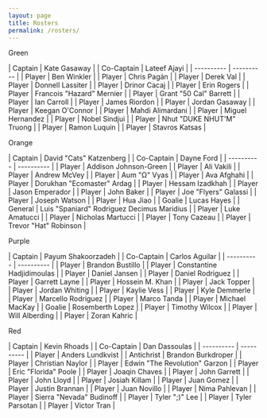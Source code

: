 ```yaml
---
layout: page
title: Rosters
permalink: /rosters/
---
```


<!-- begin row news updates -->
<!--
<div class="card bg-light text-center my-3">
<div class="card-header text-center">
    PSA
</div>
<div class="card-body" markdown=1>
**These are not the final rosters**, this a preliminary cut for exec team purposes. Balancing will occur after more sign ups :D

Generally speaking we are trying to retain previous teams, but there will be some edits to ensure competitive play.
</div>
</div>
-->
<!-- end row news updates -->

<div class="row">

<div class="col-md-3 pb-2">
<div class="card">
<div class="card-header text-center text-white bg-green">Green</div>
<div class="card-body w-100" markdown=1>

| Captain | Kate Gasaway |
| Co-Captain | Lateef Ajayi |
| ---------- | ---------- |
| Player | Ben Winkler |
| Player | Chris Pagán |
| Player | Derek Val |
| Player | Donnell Lassiter |
| Player | Drinor Cacaj |
| Player | Erin Rogers |
| Player | Francois "Hazard" Mernier |
| Player | Grant "50 Cal" Barrett |
| Player | Ian Carroll |
| Player | James Riordon |
| Player | Jordan Gasaway |
| Player | Keegan O'Connor |
| Player | Mahdi Alimardani |
| Player | Miguel Hernandez |
| Player | Nobel Sindjui |
| Player | Nhut "DUKE NHUT'M" Truong |
| Player | Ramon Luquin |
| Player | Stavros Katsas |

</div>
</div>
</div>

<div class="col-md-3 pb-2">
<div class="card">
<div class="card-header text-center text-white bg-orange">Orange</div>
<div class="card-body w-100" markdown=1>

| Captain | David "Cats" Katzenberg |
| Co-Captain | Dayne Ford |
| ---------- | ---------- |
| Player | Addison Johnson-Green |
| Player | Ali Vakili |
| Player | Andrew McVey |
| Player | Aum "Ω" Vyas |
| Player | Ava Afghahi |
| Player | Dorukhan "Ecomaster" Ardag |
| Player | Hessam Izadkhah |
| Player | Jason Emperador |
| Player | John Baker |
| Player | Joe "Flyers" Galassi |
| Player | Joseph Watson |
| Player | Hua Jiao |
| Goalie | Lucas Hayes |
| General | Luis "Spaniard" Rodriguez Decimus Maridius |
| Player | Luke Amatucci |
| Player | Nicholas Martucci |
| Player | Tony Cazeau |
| Player | Trevor "Hat" Robinson |

</div>
</div>
</div>

<div class="col-md-3 pb-2">
<div class="card">
<div class="card-header text-center text-white bg-purple">Purple</div>
<div class="card-body w-100" markdown=1>

| Captain | Payum Shakoorzadeh |
| Co-Captain | Carlos Aguilar |
| ---------- | ---------- |
| Player | Brandon Bustillo |
| Player | Constantine Hadjidimoulas |
| Player | Daniel Jansen |
| Player | Daniel Rodriguez |
| Player | Garrett Layne |
| Player | Hossein M. Khan |
| Player | Jack Topper |
| Player | Jordan Whiting |
| Player | Kaylie Vess |
| Player | Kyle Demmerle |
| Player | Marcello Rodriguez |
| Player | Marco Tanda |
| Player | Michael MacKay |
| Goalie | Rosemberth Lopez |
| Player | Timothy Wilcox |
| Player | Will Alberding |
| Player | Zoran Kahric |

</div>
</div>
</div>

<div class="col-md-3 pb-2">
<div class="card">
<div class="card-header text-center text-white bg-red">Red</div>
<div class="card-body w-100" markdown=1>

| Captain | Kevin Rhoads |
| Co-Captain | Dan Dassoulas |
| ---------- | ---------- |
| Player | Anders Lundkvist |
| Antichrist | Brandon Burkdroper |
| Player | Christian Naylor |
| Player | Edwin "The Revolution" Garzon |
| Player | Eric "Florida" Poole |
| Player | Joaqin Chaves |
| Player | John Garrett |
| Player | John Lloyd |
| Player | Josiah Killam |
| Player | Juan Gomez |
| Player | Justin Brannan |
| Player | Juan Novillo |
| Player | Nima Pahlevan |
| Player | Sierra "Nevada" Budinoff |
| Player | Tyler ";)" Lee |
| Player | Tyler Parsotan |
| Player | Victor Tran |

</div>
</div>
</div>

</div>
<!-- end row -->

<!--
<div class="row">

<div class="col-md-3">
<div class="card">
<div class="card-header text-center text-white bg-green">Green</div>
<div class="card-body w-100" markdown=1>

| Recruiter | Kate Gasaway |
| ---------- | ---------- |
| Player | Amy McNally |
| Player | Derek Val-Addo |
| Player | Jeremy Gross |
| Player | Steven Owolabi |
| Player | Taiwo Oluyemo |
| Player | Tyler Salkowski |
| Player | Uzoije Anison |
| Player | Zack Chilton |

</div>
</div>
</div>

<div class="col-md-3">
<div class="card">
<div class="card-header text-center text-white bg-orange">Orange</div>
<div class="card-body w-100" markdown=1>

| Recruiter | Dayne Ford |
| ---------- | ---------- |
| Player | Aum "Ω" Vyas |
| Player | Fan Wu |
| Player | Jaime Esper |
| Player | Jimmy Ni "Cricket" |
| Player | Khashy Parsay |
| Player | Kunpeng Zhang |
| Player | Seth Abramczyk |
| Player | Titus Szobody  |

</div>
</div>
</div>

<div class="col-md-3">
<div class="card">
<div class="card-header text-center text-white bg-purple">Purple</div>
<div class="card-body w-100" markdown=1>

| Recruiter | Payum Shakoorzadeh |
| ---------- | ---------- |
| Player | Andy Vernor |
| Player | Anibal Robles  |
| Player | Brian Cox |
| Player | David Hawbecker |
| Player | Emily Cassidy |
| Player | Nico Moldovean  |
| Player | Paul Kennedy |
| Player | Sepehr Sarbakhshian |
| Player | Tosh Keune |

</div>
</div>
</div>

<div class="col-md-3">
<div class="card">
<div class="card-header text-center text-white bg-red">Red</div>
<div class="card-body w-100" markdown=1>

| Recruiter | Kevin Rhoads |
| ---------- | ---------- |
| Player | Alejandro Rodriguez |
| Player | Charles Dorsey |
| Player | Christian "Rio" Calian |
| Player | Curtiss Burnett |
| Player | Ed Santos Jr |
| Player | Ed "Tio" Santos Sr |
| Player | Masoud Soltanveis |
| Player | Miguel Briones Ruiz |
| Player | Moustafa "Mo" Ahmed |
| Player | Najaf Ali  |
| Player | Tony Cazeau |
| Player | Tony Martinez |

</div>
</div>
</div>

</div>
--> 
<!-- end row -->
